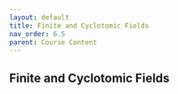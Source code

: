 ```yaml
---
layout: default
title: Finite and Cyclotomic Fields
nav_order: 6.5
parent: Course Content
---
```


## Finite and Cyclotomic Fields
